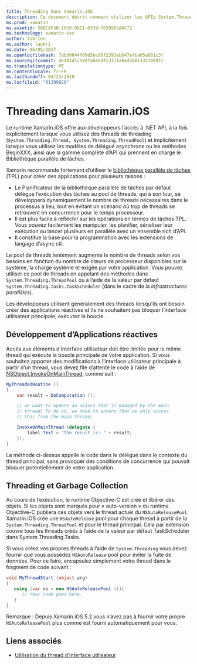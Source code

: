 ```yaml
---
title: Threading dans Xamarin.iOS
description: Ce document décrit comment utiliser les APIs System.Threading dans une application Xamarin.iOS. Il aborde la bibliothèque parallèle de tâches création d’applications réactives et le garbage collection.
ms.prod: xamarin
ms.assetid: 50BCAF3B-1020-DDC1-0339-7028985AAC72
ms.technology: xamarin-ios
author: lobrien
ms.author: laobri
ms.date: 06/05/2017
ms.openlocfilehash: 7dbb0044f09d5bc00f2393eb647efba05a061c3f
ms.sourcegitcommit: 4b402d1c508fa84e4fc3171a6e43b811323948fc
ms.translationtype: MT
ms.contentlocale: fr-FR
ms.lasthandoff: 04/23/2019
ms.locfileid: "61399826"
---
```

# <a name="threading-in-xamarinios"></a>Threading dans Xamarin.iOS

Le runtime Xamarin.iOS offre aux développeurs l’accès à .NET API, à la fois explicitement lorsque vous utilisez des threads de threading (`System.Threading.Thread, System.Threading.ThreadPool`) et implicitement lorsque vous utilisez les modèles de délégué asynchrone ou les méthodes BeginXXX, ainsi que la gamme complète d’API qui prennent en charge le Bibliothèque parallèle de tâches.



Xamarin recommande fortement d’utiliser le [bibliothèque parallèle de tâches](https://msdn.microsoft.com/library/dd460717.aspx) (TPL) pour créer des applications pour plusieurs raisons :
-  Le Planificateur de la bibliothèque parallèle de tâches par défaut délègue l’exécution des tâches au pool de threads, qui à son tour, se développera dynamiquement le nombre de threads nécessaires dans le processus a lieu, tout en évitant un scénario où trop de threads se retrouvent en concurrence pour le temps processeur. 
-  Il est plus facile à réfléchir sur les opérations en termes de tâches TPL. Vous pouvez facilement les manipuler, les planifier, sérialiser leur exécution ou lancer plusieurs en parallèle avec un ensemble rich d’API. 
-  Il constitue la base pour la programmation avec les extensions de langage d’async c#. 


Le pool de threads lentement augmente le nombre de threads selon vos besoins en fonction du nombre de cœurs de processeur disponibles sur le système, la charge système et exigée par votre application. Vous pouvez utiliser ce pool de threads en appelant des méthodes dans `System.Threading.ThreadPool` ou à l’aide de la valeur par défaut `System.Threading.Tasks.TaskScheduler` (dans le cadre de la *infrastructures parallèles*).

Les développeurs utilisent généralement des threads lorsqu’ils ont besoin créer des applications réactives et ils ne souhaitent pas bloquer l’interface utilisateur principale, exécutez la boucle.

 <a name="Developing_Responsive_Applications" />


## <a name="developing-responsive-applications"></a>Développement d’Applications réactives

Accès aux éléments d’interface utilisateur doit être limitée pour le même thread qui exécute la boucle principale de votre application. Si vous souhaitez apporter des modifications à l’interface utilisateur principale à partir d’un thread, vous devez file d’attente le code à l’aide de [NSObject.InvokeOnMainThread](xref:Foundation.NSObject), comme suit :

```csharp
MyThreadedRoutine ()  
{  
    var result = DoComputation ();  

    // we want to update an object that is managed by the main
    // thread; To do so, we need to ensure that we only access
    // this from the main thread:

    InvokeOnMainThread (delegate {  
        label.Text = "The result is: " + result;  
    });
}
```

La méthode ci-dessus appelle le code dans le délégué dans le contexte du thread principal, sans provoquer des conditions de concurrence qui pouvait bloquer potentiellement de votre application.

 <a name="Threading_and_Garbage_Collection" />


## <a name="threading-and-garbage-collection"></a>Threading et Garbage Collection

Au cours de l’exécution, le runtime Objective-C est créé et libérer des objets. Si les objets sont marqués pour « auto-version » du runtime Objective-C publiera ces objets vers le thread actuel du `NSAutoReleasePool`. Xamarin.iOS crée une `NSAutoRelease` pool pour chaque thread à partir de la `System.Threading.ThreadPool` et pour le thread principal. Cela par extension couvre tous les threads créés à l’aide de la valeur par défaut TaskScheduler dans System.Threading.Tasks.

Si vous créez vos propres threads à l’aide de `System.Threading` vous devez fournir que vous possédez `NSAutoRelease` pool pour éviter la fuite de données. Pour ce faire, encapsulez simplement votre thread dans le fragment de code suivant :

```csharp
void MyThreadStart (object arg)
{
   using (var ns = new NSAutoReleasePool ()){
      // Your code goes here.
   }
}
```

Remarque : Depuis Xamarin.iOS 5.2 vous n’avez pas à fournir votre propre `NSAutoReleasePool` plus comme est fourni automatiquement pour vous.


## <a name="related-links"></a>Liens associés

- [Utilisation du thread d’interface utilisateur](~/ios/user-interface/ios-ui/ui-thread.md)

